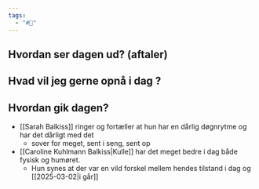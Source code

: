 ```yaml
---
tags:
  - "#📅"
---
```

## Hvordan ser dagen ud? (aftaler)


## Hvad vil jeg gerne opnå i dag ?


## Hvordan gik dagen?
* [[Sarah Balkiss]] ringer og fortæller at hun har en dårlig døgnrytme og har det dårligt med det
	* sover for meget, sent i seng, sent op 
* [[Caroline Kuhlmann Balkiss|Kulle]] har det meget bedre i dag både fysisk og humøret.
	* Hun synes at der var en vild forskel mellem hendes tilstand i dag og [[2025-03-02|i går]]